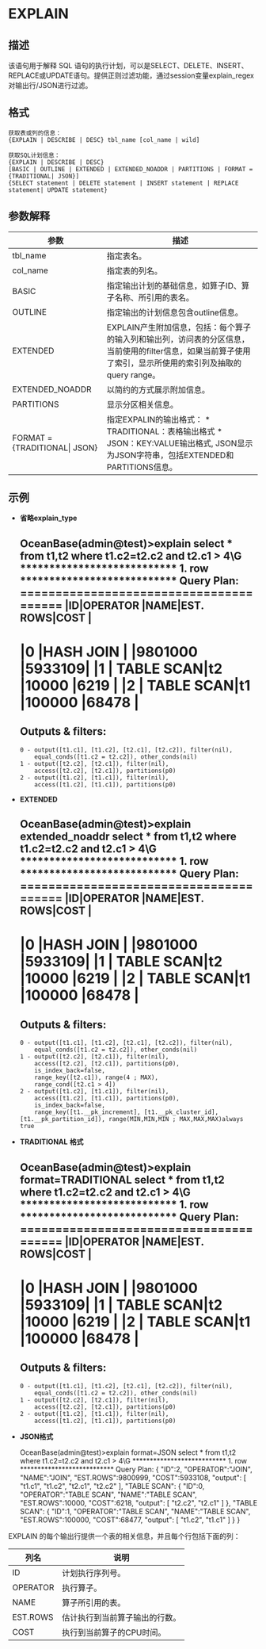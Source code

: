 EXPLAIN 
============================



描述 
-----------

该语句用于解释 SQL 语句的执行计划，可以是SELECT、DELETE、INSERT、REPLACE或UPDATE语句。提供正则过滤功能，通过session变量explain_regex对输出行/JSON进行过滤。

格式 
-----------

    获取表或列的信息：
    {EXPLAIN | DESCRIBE | DESC} tbl_name [col_name | wild]
    
    获取SQL计划信息：
    {EXPLAIN | DESCRIBE | DESC} 
    [BASIC | OUTLINE | EXTENDED | EXTENDED_NOADDR | PARTITIONS | FORMAT = {TRADITIONAL| JSON}] 
    {SELECT statement | DELETE statement | INSERT statement | REPLACE statement| UPDATE statement}



参数解释 
-------------



|            **参数**             |                                                                                                   **描述**                                                                                                   |
|-------------------------------|------------------------------------------------------------------------------------------------------------------------------------------------------------------------------------------------------------|
| tbl_name                      | 指定表名。                                                                                                                                                                                                      |
| col_name                      | 指定表的列名。                                                                                                                                                                                                    |
| BASIC                         | 指定输出计划的基础信息，如算子ID、算子名称、所引用的表名。                                                                                                                                                                             |
| OUTLINE                       | 指定输出的计划信息包含outline信息。                                                                                                                                                                                      |
| EXTENDED                      | EXPLAIN产生附加信息，包括：每个算子的输入列和输出列，访问表的分区信息，当前使用的filter信息，如果当前算子使用了索引，显示所使用的索引列及抽取的query range。                                                                                                                 |
| EXTENDED_NOADDR               | 以简约的方式展示附加信息。                                                                                                                                                                                              |
| PARTITIONS                    | 显示分区相关信息。                                                                                                                                                                                                  |
| FORMAT = {TRADITIONAL\| JSON} | 指定EXPALIN的输出格式： * TRADITIONAL：表格输出格式   * JSON：KEY:VALUE输出格式, JSON显示为JSON字符串，包括EXTENDED和PARTITIONS信息。    |



示例 
-----------

* **省略explain_type** 




    OceanBase(admin@test)>explain select * from t1,t2 where t1.c2=t2.c2 and t2.c1 > 4\G
    *************************** 1. row ***************************
    Query Plan: =======================================
    |ID|OPERATOR   |NAME|EST. ROWS|COST   |
    ---------------------------------------
    |0 |HASH JOIN  |    |9801000  |5933109|
    |1 | TABLE SCAN|t2  |10000    |6219   |
    |2 | TABLE SCAN|t1  |100000   |68478  |
    =======================================
    
    Outputs & filters: 
    -------------------------------------
      0 - output([t1.c1], [t1.c2], [t2.c1], [t2.c2]), filter(nil), 
          equal_conds([t1.c2 = t2.c2]), other_conds(nil)
      1 - output([t2.c2], [t2.c1]), filter(nil), 
          access([t2.c2], [t2.c1]), partitions(p0)
      2 - output([t1.c2], [t1.c1]), filter(nil), 
          access([t1.c2], [t1.c1]), partitions(p0)



* **EXTENDED** 




    OceanBase(admin@test)>explain extended_noaddr select * from t1,t2 where t1.c2=t2.c2 and t2.c1 > 4\G
    *************************** 1. row ***************************
    Query Plan: =======================================
    |ID|OPERATOR   |NAME|EST. ROWS|COST   |
    ---------------------------------------
    |0 |HASH JOIN  |    |9801000  |5933109|
    |1 | TABLE SCAN|t2  |10000    |6219   |
    |2 | TABLE SCAN|t1  |100000   |68478  |
    =======================================
    
    Outputs & filters: 
    -------------------------------------
      0 - output([t1.c1], [t1.c2], [t2.c1], [t2.c2]), filter(nil), 
          equal_conds([t1.c2 = t2.c2]), other_conds(nil)
      1 - output([t2.c2], [t2.c1]), filter(nil), 
          access([t2.c2], [t2.c1]), partitions(p0), 
          is_index_back=false, 
          range_key([t2.c1]), range(4 ; MAX), 
          range_cond([t2.c1 > 4])
      2 - output([t1.c2], [t1.c1]), filter(nil), 
          access([t1.c2], [t1.c1]), partitions(p0), 
          is_index_back=false, 
          range_key([t1.__pk_increment], [t1.__pk_cluster_id], [t1.__pk_partition_id]), range(MIN,MIN,MIN ; MAX,MAX,MAX)always true



* **TRADITIONAL** **格式** 




    OceanBase(admin@test)>explain format=TRADITIONAL select * from t1,t2 where t1.c2=t2.c2 and t2.c1 > 4\G
    *************************** 1. row ***************************
    Query Plan: =======================================
    |ID|OPERATOR   |NAME|EST. ROWS|COST   |
    ---------------------------------------
    |0 |HASH JOIN  |    |9801000  |5933109|
    |1 | TABLE SCAN|t2  |10000    |6219   |
    |2 | TABLE SCAN|t1  |100000   |68478  |
    =======================================
    
    Outputs & filters: 
    -------------------------------------
      0 - output([t1.c1], [t1.c2], [t2.c1], [t2.c2]), filter(nil), 
          equal_conds([t1.c2 = t2.c2]), other_conds(nil)
      1 - output([t2.c2], [t2.c1]), filter(nil), 
          access([t2.c2], [t2.c1]), partitions(p0)
      2 - output([t1.c2], [t1.c1]), filter(nil), 
          access([t1.c2], [t1.c1]), partitions(p0)



* **JSON格式** 




    OceanBase(admin@test)>explain format=JSON select * from t1,t2 where t1.c2=t2.c2 and t2.c1 > 4\G
    *************************** 1. row ***************************
    Query Plan: {
      "ID":2,
      "OPERATOR":"JOIN",
      "NAME":"JOIN",
      "EST.ROWS":9800999,
      "COST":5933108,
      "output": [
        "t1.c1",
        "t1.c2",
        "t2.c1",
        "t2.c2"
      ],
      "TABLE SCAN": {
        "ID":0,
        "OPERATOR":"TABLE SCAN",
        "NAME":"TABLE SCAN",
        "EST.ROWS":10000,
        "COST":6218,
        "output": [
          "t2.c2",
          "t2.c1"
        ]
      },
      "TABLE SCAN": {
        "ID":1,
        "OPERATOR":"TABLE SCAN",
        "NAME":"TABLE SCAN",
        "EST.ROWS":100000,
        "COST":68477,
        "output": [
          "t1.c2",
          "t1.c1"
        ]
      }
    }



EXPLAIN 的每个输出行提供一个表的相关信息，并且每个行包括下面的列：


|  **列名**  |     **说明**      |
|----------|-----------------|
| ID       | 计划执行序列号。        |
| OPERATOR | 执行算子。           |
| NAME     | 算子所引用的表。        |
| EST.ROWS | 估计执行到当前算子输出的行数。 |
| COST     | 执行到当前算子的CPU时间。  |



